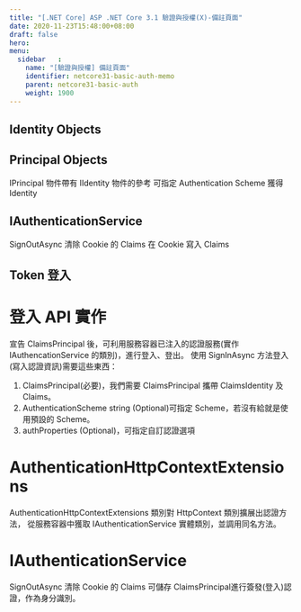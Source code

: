 ```yaml
---
title: "[.NET Core] ASP .NET Core 3.1 驗證與授權(X)-備註頁面"
date: 2020-11-23T15:48:00+08:00
draft: false
hero: 
menu:
  sidebar	:
    name: "[驗證與授權] 備註頁面"
    identifier: netcore31-basic-auth-memo
    parent: netcore31-basic-auth
    weight: 1900
---
```


## Identity Objects
## Principal Objects
IPrincipal 物件帶有 IIdentity 物件的參考
可指定 Authentication Scheme 獲得 Identity
## IAuthenticationService
SignOutAsync 清除 Cookie 的 Claims
在 Cookie 寫入 Claims
## Token 登入

# 登入 API 實作
宣告 ClaimsPrincipal 後，可利用服務容器已注入的認證服務(實作 IAuthencationService 的類別)，進行登入、登出。
使用 SignInAsync 方法登入(寫入認證資訊)需要這些東西：
1. ClaimsPrincipal(必要)，我們需要 ClaimsPrincipal 攜帶 ClaimsIdentity 及 Claims。
2. AuthenticationScheme string (Optional)可指定 Scheme，若沒有給就是使用預設的 Scheme。
3. authProperties (Optional)，可指定自訂認證選項

# AuthenticationHttpContextExtensions
AuthenticationHttpContextExtensions 類別對 HttpContext 類別擴展出認證方法，
從服務容器中獲取 IAuthenticationService 實體類別，並調用同名方法。
# IAuthenticationService
SignOutAsync 清除 Cookie 的 Claims
可儲存 ClaimsPrincipal進行簽發(登入)認證，作為身分識別。

